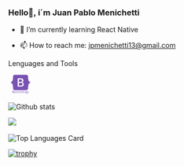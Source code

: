 ### Hello👋, i´m Juan Pablo Menichetti 

- 🌱 I’m currently learning React Native

- 📫 How to reach me: jpmenichetti13@gmail.com

Lenguages and Tools

<p align="left" dir="auto">  
<a href="https://getbootstrap.com" rel="nofollow"> <img src="https://raw.githubusercontent.com/devicons/devicon/master/icons/bootstrap/bootstrap-plain-wordmark.svg" alt="bootstrap" width="40" height="40" hspace="5" style="max-width: 100%;"></a>
</p>


![Github stats](https://github-readme-stats.vercel.app/api?username=JuanMeni&theme=onedark&show_icons=true&count_private=true)

<img src="https://github-readme-streak-stats.herokuapp.com/?user=JuanMeni"/>

![Top Languages Card](https://github-readme-stats.vercel.app/api/top-langs/?username=JuanMeni&theme=onedark&layout=compact)

[![trophy](https://github-profile-trophy.vercel.app/?username=JuanMeni&theme=onedark)](https://github.com/ryo-ma/github-profile-trophy)

<!--
**JuanMeni/JuanMeni** is a ✨ _special_ ✨ repository because its `README.md` (this file) appears on your GitHub profile.

Here are some ideas to get you started:

- 🔭 I’m currently working on ...
- 🌱 I’m currently learning ...
- 👯 I’m looking to collaborate on ...
- 🤔 I’m looking for help with ...
- 💬 Ask me about ...
- 📫 How to reach me: ...
- 😄 Pronouns: ...
- ⚡ Fun fact: ...
-->

